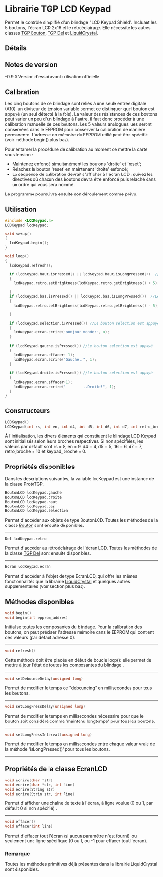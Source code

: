 # Librairie TGP LCD Keypad

Permet le contrôle simplifié d'un blindage "LCD Keypad Shield". Incluant les 5 boutons, l'écran LCD 2x16 et le rétroéclairage. Elle nécessite les autres classes [TGP Bouton](https://github.com/TechnoPhysCAL/TGP_Bouton), [TGP Del](https://github.com/TechnoPhysCAL/TGP_Del) et [LiquidCrystal](https://www.arduino.cc/en/Reference/LiquidCrystal).

## Détails

## Notes de version
-0.9.0 Version d'essai avant utilisation officielle

## Calibration

Les cinq boutons de ce blindage sont reliés à une seule entrée digitale (A10); un diviseur de tension variable permet de distinguer quel bouton est appuyé (un seul détecté à la fois). La valeur des résistances de ces boutons peut varier un peu d'un blindage à l'autre, il faut donc procéder à une calibration manuelle de ces boutons. Les 5 valeurs analogues lues seront conservées dans le EEPROM pour conserver la calibration de manière permanente. L'adresse en mémoire du EEPROM utilié peut être spécifié (voir méthode begin() plus bas).

Pour entamer la procédure de calibration au moment de mettre la carte sous tension : 
- Maintenez enfoncé simultanément les boutons 'droite' et 'reset';
- Relachez le bouton 'reset' en maintenant 'droite' enfoncé;
- La séquence de calibration devrait s'afficher à l'écran LCD : suivez les directives où chacun des boutons devra être enfoncé puis relaché dans un ordre qui vous sera nommé.

Le programme poursuivra ensuite son déroulement comme prévu.


## Utilisation

```cpp
#include <LCDKeypad.h>
LCDKeypad lcdKeypad;

void setup()
{
  lcdKeypad.begin();
}

void loop()
{
  lcdKeypad.refresh();

  if (lcdKeypad.haut.isPressed() || lcdKeypad.haut.isLongPressed())  //Le bouton HAUT ou BAS est appuyé
  {
    lcdKeypad.retro.setBrightness(lcdKeypad.retro.getBrightness() + 5); //Augmenter la luminosité du rétroéclairage

  }
  if (lcdKeypad.bas.isPressed() || lcdKeypad.bas.isLongPressed())  //Le bouton HAUT ou BAS est appuyé
  {
    lcdKeypad.retro.setBrightness(lcdKeypad.retro.getBrightness() - 5); //Diminuer la luminosité du rétroéclairage

  }

  if (lcdKeypad.selection.isPressed()) //Le bouton selection est appuyé
  {
    lcdKeypad.ecran.ecrire("Bonjour monde!", 0);
  }
  
  if (lcdKeypad.gauche.isPressed()) //Le bouton selection est appuyé
  {
    lcdKeypad.ecran.effacer( 1);
    lcdKeypad.ecran.ecrire("Gauche..", 1);
  }
  
  if (lcdKeypad.droite.isPressed()) //Le bouton selection est appuyé
  {
    lcdKeypad.ecran.effacer(1);
    lcdKeypad.ecran.ecrire("        ..Droite!", 1);
  }
}
```

## Constructeurs
```cpp
LCDKeypad()
LCDKeypad(int rs, int en, int d4, int d5, int d6, int d7, int retro_broche, int keypad_broche)
```
À l'initialisation, les divers éléments qui constituent le blindage LCD Keypad sont initialisés selon leurs broches respectives. Si non spécifiées, les valeurs par défault sont rs = 8, en = 9, d4 = 4, d5 = 5, d6 = 6, d7 = 7, retro_broche = 10 et keypad_broche = 0.

## Propriétés disponibles

Dans les descriptions suivantes, la variable lcdKeypad est une instance de la classe ProtoTGP.

```cpp
BoutonLCD lcdKeypad.gauche
BoutonLCD lcdKeypad.droite
BoutonLCD lcdKeypad.haut
BoutonLCD lcdKeypad.bas
BoutonLCD lcdKeypad.selection
```
Permet d'accéder aux objets de type BoutonLCD. Toutes les méthodes de la classe [Bouton](https://github.com/TechnoPhysCAL/TGP_Bouton) sont ensuite disponibles.

---
```cpp
Del lcdKeypad.retro
```
Permet d'accéder au rétroéclairage de l'écran LCD.  Toutes les méthodes de la classe [TGP Del](https://github.com/TechnoPhysCAL/TGP_Del) sont ensuite disponibles.

---
```cpp
Ecran lcdKeypad.ecran
```
Permet d'accéder à l'objet de type EcranLCD, qui offre les mêmes fonctionnalités que la librairie [LiquidCrystal](https://www.arduino.cc/en/Reference/LiquidCrystal) et quelques autres supplémentaires (voir section plus bas).

## Méthodes disponibles
```cpp
void begin()
void begin(int epprom_addres)
```
Initialise toutes les composantes du blindage. Pour la calibration des boutons, on peut préciser l'adresse mémoire dans le EEPROM qui contient ces valeurs (par défaut adresse 0).

---
```cpp
void refresh()
```
Cette méthode doit être placée en début de boucle loop(): elle permet de mettre à jour l'état de toutes les composantes du blindage .

---
```cpp
void setDebounceDelay(unsigned long)
```
Permet de modifier le temps de "debouncing" en millisecondes pour tous les boutons.

---
```cpp
void setLongPressDelay(unsigned long)
```
Permet de modifier le temps en millisecondes nécessaire pour que le bouton soit considéré comme 'maintenu longtemps' pour tous les boutons.

---
```cpp
void setLongPressInterval(unsigned long)
```
Permet de modifier le temps en millisecondes entre chaque valeur vraie de la méthode  'isLongPressed()' pour tous les boutons.

---

## Propriétés de la classe EcranLCD

```cpp
void ecrire(char *str)
void ecrire(char *str, int line)
void ecrire(String str)
void ecrire(Strin str, int line)

```
Permet d'afficher une chaîne de texte à l'écran, à ligne voulue (0 ou 1, par défault 0 si non spécifié) .

--- 
```cpp
void effacer()
void effacer(int line)

```
Permet d'effacer tout l'écran (si aucun paramètre n'est fourni), ou seulement une ligne spécifique (0 ou 1, ou -1 pour effacer tout l'écran).

### Remarque

Toutes les méthodes primitives déjà présentes dans la librairie LiquidCrystal sont disponibles.
